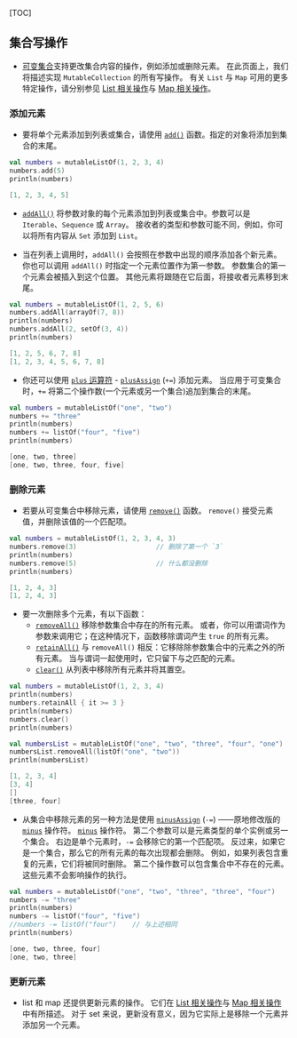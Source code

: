 [TOC]

## 集合写操作

* [可变集合](https://www.kotlincn.net/docs/reference/collections-overview.html#集合类型)支持更改集合内容的操作，例如添加或删除元素。 在此页面上，我们将描述实现 `MutableCollection` 的所有写操作。 有关 `List` 与 `Map` 可用的更多特定操作，请分别参见 [List 相关操作](https://www.kotlincn.net/docs/reference/list-operations.html)与 [Map 相关操作](https://www.kotlincn.net/docs/reference/map-operations.html)。

### 添加元素

* 要将单个元素添加到列表或集合，请使用 [`add()`](https://kotlinlang.org/api/latest/jvm/stdlib/kotlin.collections/-mutable-list/add.html) 函数。指定的对象将添加到集合的末尾。

```kotlin
val numbers = mutableListOf(1, 2, 3, 4)
numbers.add(5)
println(numbers)

[1, 2, 3, 4, 5]
```

* [`addAll()`](https://kotlinlang.org/api/latest/jvm/stdlib/kotlin.collections/add-all.html) 将参数对象的每个元素添加到列表或集合中。参数可以是 `Iterable`、`Sequence` 或 `Array`。 接收者的类型和参数可能不同，例如，你可以将所有内容从 `Set` 添加到 `List`。

* 当在列表上调用时，`addAll()` 会按照在参数中出现的顺序添加各个新元素。 你也可以调用 `addAll()` 时指定一个元素位置作为第一参数。 参数集合的第一个元素会被插入到这个位置。 其他元素将跟随在它后面，将接收者元素移到末尾。

```kotlin
val numbers = mutableListOf(1, 2, 5, 6)
numbers.addAll(arrayOf(7, 8))
println(numbers)
numbers.addAll(2, setOf(3, 4))
println(numbers)

[1, 2, 5, 6, 7, 8]
[1, 2, 3, 4, 5, 6, 7, 8]
```

* 你还可以使用 [`plus` 运算符](https://www.kotlincn.net/docs/reference/collection-plus-minus.html) - [`plusAssign`](https://kotlinlang.org/api/latest/jvm/stdlib/kotlin.collections/plus-assign.html) (`+=`) 添加元素。 当应用于可变集合时，`+=` 将第二个操作数(一个元素或另一个集合)追加到集合的末尾。

```kotlin
val numbers = mutableListOf("one", "two")
numbers += "three"
println(numbers)
numbers += listOf("four", "five")    
println(numbers)

[one, two, three]
[one, two, three, four, five]
```

### 删除元素

* 若要从可变集合中移除元素，请使用 [`remove()`](https://kotlinlang.org/api/latest/jvm/stdlib/kotlin.collections/remove.html) 函数。 `remove()` 接受元素值，并删除该值的一个匹配项。

```kotlin
val numbers = mutableListOf(1, 2, 3, 4, 3)
numbers.remove(3)                    // 删除了第一个 `3`
println(numbers)
numbers.remove(5)                    // 什么都没删除
println(numbers)

[1, 2, 4, 3]
[1, 2, 4, 3]
```

* 要一次删除多个元素，有以下函数：
  * [`removeAll()`](https://kotlinlang.org/api/latest/jvm/stdlib/kotlin.collections/remove-all.html) 移除参数集合中存在的所有元素。 或者，你可以用谓词作为参数来调用它；在这种情况下，函数移除谓词产生 `true` 的所有元素。
  * [`retainAll()`](https://kotlinlang.org/api/latest/jvm/stdlib/kotlin.collections/retain-all.html) 与 `removeAll()` 相反：它移除除参数集合中的元素之外的所有元素。 当与谓词一起使用时，它只留下与之匹配的元素。
  * [`clear()`](https://kotlinlang.org/api/latest/jvm/stdlib/kotlin.collections/-mutable-list/clear.html) 从列表中移除所有元素并将其置空。

```kotlin
val numbers = mutableListOf(1, 2, 3, 4)
println(numbers)
numbers.retainAll { it >= 3 }
println(numbers)
numbers.clear()
println(numbers)

val numbersList = mutableListOf("one", "two", "three", "four", "one")
numbersList.removeAll(listOf("one", "two"))
println(numbersList)

[1, 2, 3, 4]
[3, 4]
[]
[three, four]
```

* 从集合中移除元素的另一种方法是使用 [`minusAssign`](https://kotlinlang.org/api/latest/jvm/stdlib/kotlin.collections/minus-assign.html) (`-=`) ——原地修改版的 [`minus`](https://www.kotlincn.net/docs/reference/collection-plus-minus.html) 操作符。 [`minus`](https://www.kotlincn.net/docs/reference/collection-plus-minus.html) 操作符。 第二个参数可以是元素类型的单个实例或另一个集合。 右边是单个元素时，`-=` 会移除它的第一个匹配项。 反过来，如果它是一个集合，那么它的所有元素的每次出现都会删除。 例如，如果列表包含重复的元素，它们将被同时删除。 第二个操作数可以包含集合中不存在的元素。这些元素不会影响操作的执行。

```kotlin
val numbers = mutableListOf("one", "two", "three", "three", "four")
numbers -= "three"
println(numbers)
numbers -= listOf("four", "five")    
//numbers -= listOf("four")    // 与上述相同
println(numbers)    

[one, two, three, four]
[one, two, three]
```

### 更新元素

* list 和 map 还提供更新元素的操作。 它们在 [List 相关操作](https://www.kotlincn.net/docs/reference/list-operations.html)与 [Map 相关操作](https://www.kotlincn.net/docs/reference/map-operations.html)中有所描述。 对于 set 来说，更新没有意义，因为它实际上是移除一个元素并添加另一个元素。